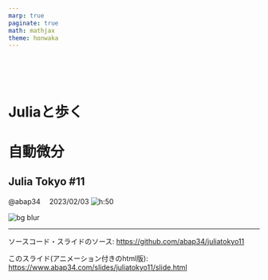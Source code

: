 ```yaml
---
marp: true
paginate: true
math: mathjax
theme: honwaka
---
```


$$
\newcommand{\argmin}{\mathop{\rm arg~min}\limits}
$$


<!-- _class: lead -->

<br>
<br>
<br>

# **Julia**と歩く
# **自動微分**
## Julia Tokyo #11

@abap34　
2023/02/03
![h:50](../img/abap34.png)

![bg blur](../img/surface.gif)

---

<!-- _header: 各種リンク -->

ソースコード・スライドのソース:
https://github.com/abap34/juliatokyo11

このスライド(アニメーション付きのhtml版):
https://www.abap34.com/slides/juliatokyo11/slide.html


